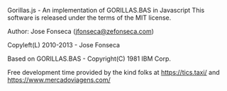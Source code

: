 Gorillas.js - An implementation of GORILLAS.BAS in Javascript
This software is released under the terms of the MIT license.

Author: Jose Fonseca (jfonseca@zefonseca.com)

Copyleft(L) 2010-2013 - Jose Fonseca

Based on GORILLAS.BAS - Copyright(C) 1981 IBM Corp.

Free development time provided by the kind folks at https://tics.taxi/ and https://www.mercadoviagens.com/